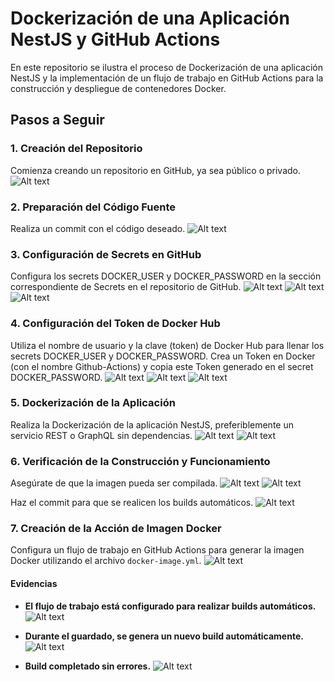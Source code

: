 # Dockerización de una Aplicación NestJS y GitHub Actions

En este repositorio se ilustra el proceso de Dockerización de una aplicación NestJS y la implementación de un flujo de trabajo en GitHub Actions para la construcción y despliegue de contenedores Docker.

## Pasos a Seguir

### 1. Creación del Repositorio

Comienza creando un repositorio en GitHub, ya sea público o privado.
![Alt text](img/img1.png)

### 2. Preparación del Código Fuente

Realiza un commit con el código deseado.
![Alt text](img/img2.png)

### 3. Configuración de Secrets en GitHub

Configura los secrets DOCKER_USER y DOCKER_PASSWORD en la sección correspondiente de Secrets en el repositorio de GitHub.
![Alt text](img/img3.png)
![Alt text](img/img4.png)
![Alt text](img/img5.png)

### 4. Configuración del Token de Docker Hub

Utiliza el nombre de usuario y la clave (token) de Docker Hub para llenar los secrets DOCKER_USER y DOCKER_PASSWORD. Crea un Token en Docker (con el nombre Github-Actions) y copia este Token generado en el secret DOCKER_PASSWORD.
![Alt text](img/img6.png)
![Alt text](img/img7.png)
![Alt text](img/img8.png)

### 5. Dockerización de la Aplicación

Realiza la Dockerización de la aplicación NestJS, preferiblemente un servicio REST o GraphQL sin dependencias.
![Alt text](img/img9.png)
![Alt text](img/img10.png)

### 6. Verificación de la Construcción y Funcionamiento

Asegúrate de que la imagen pueda ser compilada.
![Alt text](img/img11.png)
![Alt text](img/img12.png)

Haz el commit para que se realicen los builds automáticos.
![Alt text](img/img13.png)

### 7. Creación de la Acción de Imagen Docker

Configura un flujo de trabajo en GitHub Actions para generar la imagen Docker utilizando el archivo `docker-image.yml`.
![Alt text](img/img14.png)

#### Evidencias

- **El flujo de trabajo está configurado para realizar builds automáticos.**
  ![Alt text](img/img15.png)

- **Durante el guardado, se genera un nuevo build automáticamente.**
  ![Alt text](img/img16.png)

- **Build completado sin errores.**
  ![Alt text](img/img17.png)

